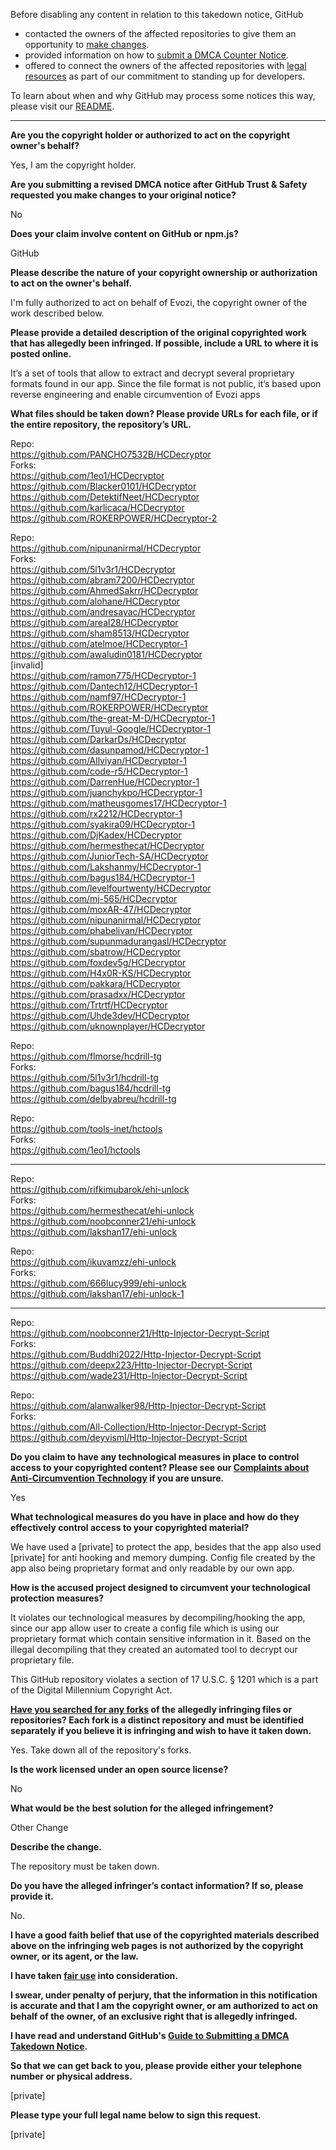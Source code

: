 Before disabling any content in relation to this takedown notice, GitHub
- contacted the owners of the affected repositories to give them an opportunity to [make changes](https://docs.github.com/en/github/site-policy/dmca-takedown-policy#a-how-does-this-actually-work).
- provided information on how to [submit a DMCA Counter Notice](https://docs.github.com/en/articles/guide-to-submitting-a-dmca-counter-notice).
- offered to connect the owners of the affected repositories with [legal resources](https://github.blog/2020-11-16-standing-up-for-developers-youtube-dl-is-back/#developer-defense-fund) as part of our commitment to standing up for developers.

To learn about when and why GitHub may process some notices this way, please visit our [README](https://github.com/github/dmca/blob/master/README.md#anatomy-of-a-takedown-notice).

---

**Are you the copyright holder or authorized to act on the copyright owner's behalf?**  
  
Yes, I am the copyright holder.  
  
**Are you submitting a revised DMCA notice after GitHub Trust & Safety requested you make changes to your original notice?**  
  
No  
  
**Does your claim involve content on GitHub or npm.js?**  
  
GitHub  
  
**Please describe the nature of your copyright ownership or authorization to act on the owner's behalf.**  
  
I'm fully authorized to act on behalf of Evozi, the copyright owner of the work described below.  
  
**Please provide a detailed description of the original copyrighted work that has allegedly been infringed. If possible, include a URL to where it is posted online.**  
  
It’s a set of tools that allow to extract and decrypt several proprietary formats found in our app. Since the file format is not public, it’s based upon reverse engineering and enable circumvention of Evozi apps  
  
**What files should be taken down? Please provide URLs for each file, or if the entire repository, the repository’s URL.**  
  
Repo:  
https://github.com/PANCHO7532B/HCDecryptor  
Forks:  
https://github.com/1eo1/HCDecryptor  
https://github.com/Blacker0101/HCDecryptor  
https://github.com/DetektifNeet/HCDecryptor  
https://github.com/karlicaca/HCDecryptor  
https://github.com/ROKERPOWER/HCDecryptor-2  
  
Repo:  
https://github.com/nipunanirmal/HCDecryptor  
Forks:  
https://github.com/5l1v3r1/HCDecryptor  
https://github.com/abram7200/HCDecryptor  
https://github.com/AhmedSakrr/HCDecryptor  
https://github.com/alohane/HCDecryptor  
https://github.com/andresayac/HCDecryptor  
https://github.com/areal28/HCDecryptor  
https://github.com/sham8513/HCDecryptor  
https://github.com/atelmoe/HCDecryptor-1  
https://github.com/awaludin0181/HCDecryptor  
[invalid]  
https://github.com/ramon775/HCDecryptor-1  
https://github.com/Dantech12/HCDecryptor-1  
https://github.com/namf97/HCDecryptor-1  
https://github.com/ROKERPOWER/HCDecryptor  
https://github.com/the-great-M-D/HCDecryptor-1  
https://github.com/Tuyul-Google/HCDecryptor-1  
https://github.com/DarkarDs/HCDecryptor  
https://github.com/dasunpamod/HCDecryptor-1  
https://github.com/Allviyan/HCDecryptor-1  
https://github.com/code-r5/HCDecryptor-1  
https://github.com/DarrenHue/HCDecryptor-1  
https://github.com/juanchykpo/HCDecryptor-1  
https://github.com/matheusgomes17/HCDecryptor-1  
https://github.com/rx2212/HCDecryptor-1  
https://github.com/syakira09/HCDecryptor-1  
https://github.com/DjKadex/HCDecryptor  
https://github.com/hermesthecat/HCDecryptor  
https://github.com/JuniorTech-SA/HCDecryptor  
https://github.com/Lakshanmy/HCDecryptor-1  
https://github.com/bagus184/HCDecryptor-1  
https://github.com/levelfourtwenty/HCDecryptor  
https://github.com/mj-565/HCDecryptor  
https://github.com/moxAR-47/HCDecryptor  
https://github.com/nipunanirmal/HCDecryptor  
https://github.com/phabelivan/HCDecryptor  
https://github.com/supunmadurangasl/HCDecryptor  
https://github.com/sbatrow/HCDecryptor  
https://github.com/foxdev5g/HCDecryptor  
https://github.com/H4x0R-KS/HCDecryptor  
https://github.com/pakkara/HCDecryptor  
https://github.com/prasadxx/HCDecryptor  
https://github.com/Trtrtf/HCDecryptor  
https://github.com/Uhde3dev/HCDecryptor  
https://github.com/uknownplayer/HCDecryptor  
  
  
Repo:  
https://github.com/flmorse/hcdrill-tg  
Forks:  
https://github.com/5l1v3r1/hcdrill-tg  
https://github.com/bagus184/hcdrill-tg  
https://github.com/delbyabreu/hcdrill-tg  
  
Repo:  
https://github.com/tools-inet/hctools  
Forks:  
https://github.com/1eo1/hctools  
  
----------  
  
Repo:  
https://github.com/rifkimubarok/ehi-unlock  
Forks:  
https://github.com/hermesthecat/ehi-unlock  
https://github.com/noobconner21/ehi-unlock  
https://github.com/lakshan17/ehi-unlock  
  
Repo:  
https://github.com/ikuvamzz/ehi-unlock  
Forks:  
https://github.com/666lucy999/ehi-unlock  
https://github.com/lakshan17/ehi-unlock-1  
  
----------  
  
Repo:  
https://github.com/noobconner21/Http-Injector-Decrypt-Script  
Forks:  
https://github.com/Buddhi2022/Http-Injector-Decrypt-Script  
https://github.com/deepx223/Http-Injector-Decrypt-Script  
https://github.com/wade231/Http-Injector-Decrypt-Script  
  
Repo:  
https://github.com/alanwalker98/Http-Injector-Decrypt-Script  
Forks:  
https://github.com/All-Collection/Http-Injector-Decrypt-Script  
https://github.com/deyvisml/Http-Injector-Decrypt-Script  
  
  
**Do you claim to have any technological measures in place to control access to your copyrighted content? Please see our <a href="https://docs.github.com/articles/guide-to-submitting-a-dmca-takedown-notice#complaints-about-anti-circumvention-technology">Complaints about Anti-Circumvention Technology</a> if you are unsure.**  
  
Yes  
  
**What technological measures do you have in place and how do they effectively control access to your copyrighted material?**  
  
We have used a [private] to protect the app, besides that the app also used [private] for anti hooking and memory dumping. Config file created by the app also being proprietary format and only readable by our own app.  
  
**How is the accused project designed to circumvent your technological protection measures?**  
  
It violates our technological measures by decompiling/hooking the app, since our app allow user to create a config file which is using our proprietary format which contain sensitive information in it. Based on the illegal decompiling that they created an automated tool to decrypt our proprietary file.  
  
This GitHub repository violates a section of 17 U.S.C. § 1201 which is a part of the Digital Millennium Copyright Act.  
  
**<a href="https://docs.github.com/articles/dmca-takedown-policy#b-what-about-forks-or-whats-a-fork">Have you searched for any forks</a> of the allegedly infringing files or repositories? Each fork is a distinct repository and must be identified separately if you believe it is infringing and wish to have it taken down.**  
  
Yes. Take down all of the repository's forks.  
  
**Is the work licensed under an open source license?**  
  
No  
  
**What would be the best solution for the alleged infringement?**  
  
Other Change  
  
**Describe the change.**  
  
The repository must be taken down.  
  
**Do you have the alleged infringer’s contact information? If so, please provide it.**  
  
No.  
  
**I have a good faith belief that use of the copyrighted materials described above on the infringing web pages is not authorized by the copyright owner, or its agent, or the law.**  
  
**I have taken <a href="https://www.lumendatabase.org/topics/22">fair use</a> into consideration.**  
  
**I swear, under penalty of perjury, that the information in this notification is accurate and that I am the copyright owner, or am authorized to act on behalf of the owner, of an exclusive right that is allegedly infringed.**  
  
**I have read and understand GitHub's <a href="https://docs.github.com/articles/guide-to-submitting-a-dmca-takedown-notice/">Guide to Submitting a DMCA Takedown Notice</a>.**  
  
**So that we can get back to you, please provide either your telephone number or physical address.**  
  
[private]
  
**Please type your full legal name below to sign this request.**  
  
[private]
